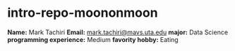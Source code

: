 # intro-repo-moononmoon
**Name:** Mark Tachiri
**Email:** mark.tachiri@mavs.uta.edu
**major:** Data Science
**programming experience:** Medium
**favority hobby:** Eating
